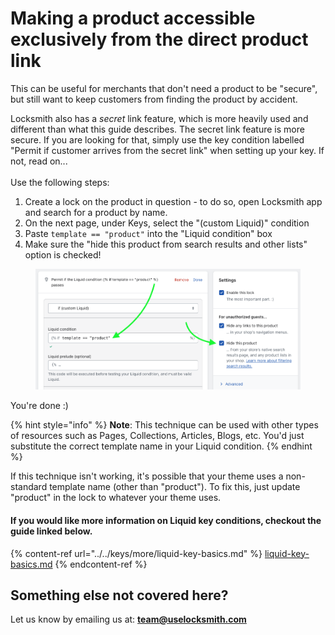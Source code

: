 # Making a product accessible exclusively from the direct product link

This can be useful for merchants that don't need a product to be "secure", but still want to keep customers from finding the product by accident.&#x20;

Locksmith also has a _secret_ link feature, which is more heavily used and different than what this guide describes. The secret link feature is more secure. If you are looking for that, simply use the key condition labelled "Permit if customer arrives from the secret link" when setting up your key. If not, read on...\
\
Use the following steps:

1. Create a lock on the product in question - to do so, open Locksmith app and search for a product by name.&#x20;
2. On the next page, under Keys, select the "(custom Liquid)" condition
3. Paste `template == "product"` into the "Liquid condition" box
4. Make sure the "hide this product from search results and other lists" option is checked!

<figure><img src="../../.gitbook/assets/Screenshot 2023-12-07 at 11.47.59 AM.png" alt=""><figcaption></figcaption></figure>

You're done :)

{% hint style="info" %}
**Note**: This technique can be used with other types of resources such as Pages, Collections, Articles, Blogs, etc. You'd just substitute the correct template name in your Liquid condition.
{% endhint %}

If this technique isn't working, it's possible that your theme uses a non-standard template name (other than "product"). To fix this, just update "product" in the lock to whatever your theme uses.

#### If you would like more information on Liquid key conditions, checkout the guide linked below.

{% content-ref url="../../keys/more/liquid-key-basics.md" %}
[liquid-key-basics.md](../../keys/more/liquid-key-basics.md)
{% endcontent-ref %}

## Something else not covered here?&#x20;

Let us know by emailing us at: **team@uselocksmith.com**
